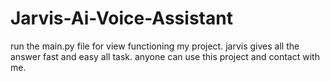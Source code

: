 # Jarvis-Ai-Voice-Assistant
run the main.py file for view functioning my project.
jarvis gives all the answer fast and easy all task.
anyone can use this project and contact with me.
